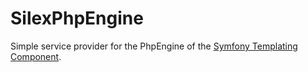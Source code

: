 # SilexPhpEngine

Simple service provider for the PhpEngine of the [Symfony Templating Component](https://github.com/symfony/Templating).